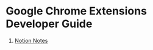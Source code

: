 # Google Chrome Extensions Developer Guide

1. [Notion Notes](https://verbena-patella-003.notion.site/Chrome-Extensions-ad898063af6c48df8b08774ac2f60e21)
